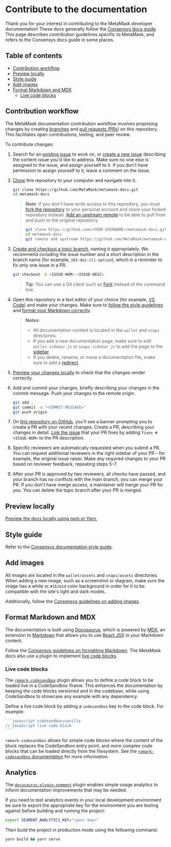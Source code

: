 # Contribute to the documentation

Thank you for your interest in contributing to the MetaMask developer documentation!
These docs generally follow the [Consensys docs guide](https://docs-template.consensys.net/).
This page describes contribution guidelines specific to MetaMask, and refers to the Consensys docs
guide in some places.

## Table of contents

- [Contribution workflow](#contribution-workflow)
- [Preview locally](#preview-locally)
- [Style guide](#style-guide)
- [Add images](#add-images)
- [Format Markdown and MDX](#format-markdown-and-mdx)
    - [Live code blocks](#live-code-blocks)

## Contribution workflow

The MetaMask documentation contribution workflow involves proposing changes by creating
[branches](https://docs.github.com/en/pull-requests/collaborating-with-pull-requests/proposing-changes-to-your-work-with-pull-requests/about-branches)
and
[pull requests (PRs)](https://docs.github.com/en/pull-requests/collaborating-with-pull-requests/proposing-changes-to-your-work-with-pull-requests/about-pull-requests)
on this repository.
This facilitates open contributions, testing, and peer review.

To contribute changes:

1. Search for an [existing issue](https://github.com/MetaMask/metamask-docs/issues) to work on, or
   [create a new issue](https://docs.github.com/en/issues/tracking-your-work-with-issues/creating-an-issue)
   describing the content issue you'd like to address.
   Make sure no one else is assigned to the issue, and assign yourself to it.
   If you don't have permission to assign yourself to it, leave a comment on the issue.

2. [Clone](https://docs.github.com/en/repositories/creating-and-managing-repositories/cloning-a-repository)
   this repository to your computer and navigate into it.

    ```bash
    git clone https://github.com/MetaMask/metamask-docs.git
    cd metamask-docs
    ```

   > **Note**: If you don't have write access to this repository, you must [fork the
   > repository](https://docs.github.com/en/get-started/quickstart/fork-a-repo#forking-a-repository)
   > to your personal account and clone your forked repository instead.
   > [Add an upstream remote](https://docs.github.com/en/get-started/quickstart/fork-a-repo#configuring-git-to-sync-your-fork-with-the-upstream-repository)
   > to be able to pull from and push to the original repository.
   >
   > ```bash
   > git clone https://github.com/<YOUR-USERNAME>/metamask-docs.git
   > cd metamask-docs
   > git remote add upstream https://github.com/MetaMask/metamask-docs.git
   > ```

3. [Create and checkout a topic branch](https://git-scm.com/book/en/v2/Git-Branching-Basic-Branching-and-Merging),
   naming it appropriately.
   We recommend including the issue number and a short description in the branch name (for example,
   `183-doc-cli-option`), which is a reminder to fix only one issue in a PR.

    ```bash
    git checkout -b <ISSUE-NUM>-<ISSUE-DESC>
    ```

   > **Tip:** You can use a Git client such as [Fork](https://fork.dev/) instead of the command line.

4. Open this repository in a text editor of your choice (for example,
   [VS Code](https://code.visualstudio.com/)) and make your changes.
   Make sure to [follow the style guidelines](https://docs-template.consensys.net/contribute/style-guide)
   and [format your Markdown correctly](https://docs-template.consensys.net/contribute/format-markdown).

   > **Notes:**
   > - All documentation content is located in the `wallet` and `snaps` directories.
   > - If you add a new documentation page, make sure to edit `wallet-sidebar.js` or
   >   `snaps-sidebar.js` to add the page to the
   >   [sidebar](https://docs-template.consensys.net/contribute/configure-docusaurus#sidebar).
   > - If you delete, rename, or move a documentation file, make sure to add a
   >   [redirect](https://docs-template.consensys.net/contribute/configure-docusaurus#redirects).

5. [Preview your changes locally](https://docs-template.consensys.net/contribute/preview) to check
   that the changes render correctly.

6. Add and commit your changes, briefly describing your changes in the commit message.
   Push your changes to the remote origin.

    ```bash
    git add .
    git commit -m "<COMMIT-MESSAGE>"
    git push origin
    ```

7. On [this repository on GitHub](https://github.com/MetaMask/metamask-docs), you’ll see a banner
   prompting you to create a PR with your recent changes.
   Create a PR, describing your changes in detail.
   [Link the issue](https://docs.github.com/en/issues/tracking-your-work-with-issues/linking-a-pull-request-to-an-issue)
   that your PR fixes by adding `fixes #<ISSUE-NUM>` to the PR description.

9. Specific reviewers are automatically requested when you submit a PR.
   You can request additional reviewers in the right sidebar of your PR – for example, the original
   issue raiser.
   Make any required changes to your PR based on reviewer feedback, repeating steps 5–7.

9. After your PR is approved by two reviewers, all checks have passed, and your branch has no
    conflicts with the main branch, you can merge your PR.
    If you don't have merge access, a maintainer will merge your PR for you.
    You can delete the topic branch after your PR is merged.

## Preview locally

[Preview the docs locally using npm or Yarn.](https://docs-template.consensys.net/contribute/preview)

## Style guide

Refer to the [Consensys documentation style guide](https://docs-template.consensys.net/contribute/style-guide).

## Add images

All images are located in the `wallet/assets` and `snaps/assets` directories.
When adding a new image, such as a screenshot or diagram, make sure the image has a white or
`#1b1b1d` color background in order for it to be compatible with the site's light and dark modes.

Additionally, follow the [Consensys guidelines on adding images](https://docs-template.consensys.net/contribute/add-images).

## Format Markdown and MDX

The documentation is built using [Docusaurus](https://docusaurus.io/), which is powered by
[MDX](https://mdxjs.com/), an extension to [Markdown](https://www.markdownguide.org/) that allows
you to use [React JSX](https://www.w3schools.com/react/react_jsx.asp) in your Markdown content.

Follow the [Consensys guidelines on formatting Markdown](https://docs-template.consensys.net/contribute/format-markdown).
The MetaMask docs also use a plugin to implement [live code blocks](#live-code-blocks).

### Live code blocks

The [`remark-codesandbox`](https://github.com/kevin940726/remark-codesandbox/) plugin allows you to
define a code block to be loaded live in a CodeSandbox iframe.
This enhances the documentation by keeping the code blocks versioned and in the codebase, while
using CodeSandbox to showcase any example with any dependency.

Define a live code block by adding a `codesandbox` key to the code block.
For example:

````jsx
```javascript codesandbox=vanilla
// JavaScript live code block
```
````

`remark-codesandbox` allows for simple code blocks where the content of the block replaces the
CodeSandbox entry point, and more complex code blocks that can be loaded directly from the
filesystem.
See the
[`remark-codesandbox` documentation](https://github.com/kevin940726/remark-codesandbox/#documentation)
for more information.

## Analytics

The [`docusaurus-plugin-segment`](https://github.com/xer0x/docusaurus-plugin-segment) plugin enables simple usage analytics to inform documentation improvements that may be needed.

If you need to test analytics events in your local development environment be sure to export the appropriate key for the environment you are testing against before building and running the project:

```bash
export SEGMENT_ANALYTICS_KEY="<your key>"
```
Then build the project in production mode using the following command:

```bash
yarn build && yarn serve
```